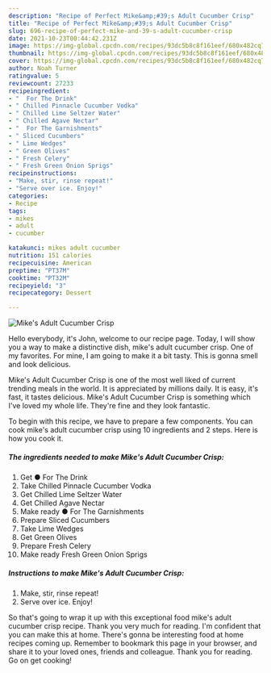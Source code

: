 ```yaml
---
description: "Recipe of Perfect Mike&amp;#39;s Adult Cucumber Crisp"
title: "Recipe of Perfect Mike&amp;#39;s Adult Cucumber Crisp"
slug: 696-recipe-of-perfect-mike-and-39-s-adult-cucumber-crisp
date: 2021-10-23T00:44:42.231Z
image: https://img-global.cpcdn.com/recipes/93dc5b8c8f161eef/680x482cq70/mikes-adult-cucumber-crisp-recipe-main-photo.jpg
thumbnail: https://img-global.cpcdn.com/recipes/93dc5b8c8f161eef/680x482cq70/mikes-adult-cucumber-crisp-recipe-main-photo.jpg
cover: https://img-global.cpcdn.com/recipes/93dc5b8c8f161eef/680x482cq70/mikes-adult-cucumber-crisp-recipe-main-photo.jpg
author: Noah Turner
ratingvalue: 5
reviewcount: 27233
recipeingredient:
- "  For The Drink"
- " Chilled Pinnacle Cucumber Vodka"
- " Chilled Lime Seltzer Water"
- " Chilled Agave Nectar"
- "  For The Garnishments"
- " Sliced Cucumbers"
- " Lime Wedges"
- " Green Olives"
- " Fresh Celery"
- " Fresh Green Onion Sprigs"
recipeinstructions:
- "Make, stir, rinse repeat!"
- "Serve over ice. Enjoy!"
categories:
- Recipe
tags:
- mikes
- adult
- cucumber

katakunci: mikes adult cucumber 
nutrition: 151 calories
recipecuisine: American
preptime: "PT37M"
cooktime: "PT32M"
recipeyield: "3"
recipecategory: Dessert

---
```



![Mike&#39;s Adult Cucumber Crisp](https://img-global.cpcdn.com/recipes/93dc5b8c8f161eef/680x482cq70/mikes-adult-cucumber-crisp-recipe-main-photo.jpg)

Hello everybody, it's John, welcome to our recipe page. Today, I will show you a way to make a distinctive dish, mike&#39;s adult cucumber crisp. One of my favorites. For mine, I am going to make it a bit tasty. This is gonna smell and look delicious.



Mike&#39;s Adult Cucumber Crisp is one of the most well liked of current trending meals in the world. It is appreciated by millions daily. It is easy, it's fast, it tastes delicious. Mike&#39;s Adult Cucumber Crisp is something which I've loved my whole life. They're fine and they look fantastic.


To begin with this recipe, we have to prepare a few components. You can cook mike&#39;s adult cucumber crisp using 10 ingredients and 2 steps. Here is how you cook it.

<!--inarticleads1-->

##### The ingredients needed to make Mike&#39;s Adult Cucumber Crisp:

1. Get  ● For The Drink
1. Take  Chilled Pinnacle Cucumber Vodka
1. Get  Chilled Lime Seltzer Water
1. Get  Chilled Agave Nectar
1. Make ready  ● For The Garnishments
1. Prepare  Sliced Cucumbers
1. Take  Lime Wedges
1. Get  Green Olives
1. Prepare  Fresh Celery
1. Make ready  Fresh Green Onion Sprigs




<!--inarticleads2-->

##### Instructions to make Mike&#39;s Adult Cucumber Crisp:

1. Make, stir, rinse repeat!
1. Serve over ice. Enjoy!




So that's going to wrap it up with this exceptional food mike&#39;s adult cucumber crisp recipe. Thank you very much for reading. I'm confident that you can make this at home. There's gonna be interesting food at home recipes coming up. Remember to bookmark this page in your browser, and share it to your loved ones, friends and colleague. Thank you for reading. Go on get cooking!
